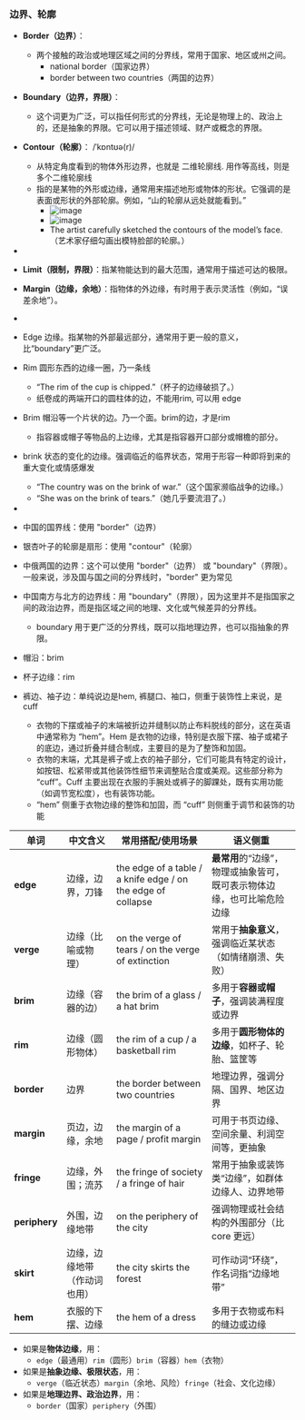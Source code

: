 ### 边界、轮廓 
- **Border（边界）**：
   - 两个接触的政治或地理区域之间的分界线，常用于国家、地区或州之间。
     - national border（国家边界）
     - border between two countries（两国的边界）
-  **Boundary（边界，界限）**：
   - 这个词更为广泛，可以指任何形式的分界线，无论是物理上的、政治上的，还是抽象的界限。它可以用于描述领域、财产或概念的界限。
- **Contour（轮廓）**： /ˈkɒntʊə(r)/
  - 从特定角度看到的物体外形边界，也就是 二维轮廓线. 用作等高线，则是多个二维轮廓线
  - 指的是某物的外形或边缘，通常用来描述地形或物体的形状。它强调的是表面或形状的外部轮廓。例如，“山的轮廓从远处就能看到。”
    - ![image](https://github.com/user-attachments/assets/bb3acd0d-cc26-4b78-8ca6-904effd62de7)
    - ![image](https://github.com/user-attachments/assets/65fa70b6-648b-4a33-928e-0924052d6d2d)
    - The artist carefully sketched the contours of the model’s face.（艺术家仔细勾画出模特脸部的轮廓。）

-
- **Limit（限制，界限）**：指某物能达到的最大范围，通常用于描述可达的极限。 
- **Margin（边缘，余地）**：指物体的外边缘，有时用于表示灵活性（例如，“误差余地”）。 
-
- Edge 边缘。指某物的外部最远部分，通常用于更一般的意义，比“boundary”更广泛。
- Rim 圆形东西的边缘一圈，乃一条线
  - “The rim of the cup is chipped.”（杯子的边缘破损了。）
  - 纸卷成的两端开口的圆柱体的边，不能用rim, 可以用 edge
- Brim 帽沿等一个片状的边。乃一个面。brim的边，才是rim
  - 指容器或帽子等物品的上边缘，尤其是指容器开口部分或帽檐的部分。
- brink 状态的变化的边缘。强调临近的临界状态，常用于形容一种即将到来的重大变化或情感爆发
  - “The country was on the brink of war.”（这个国家濒临战争的边缘。）
  - “She was on the brink of tears.”（她几乎要流泪了。）
-
- 中国的国界线：使用 "border"（边界） 
- 银杏叶子的轮廓是扇形：使用 "contour"（轮廓） 
- 中俄两国的边界：这个可以使用 "border"（边界） 或 "boundary"（界限）。一般来说，涉及国与国之间的分界线时，"border" 更为常见 
- 中国南方与北方的边界线：用 "boundary"（界限），因为这里并不是指国家之间的政治边界，而是指区域之间的地理、文化或气候差异的分界线。
  - boundary 用于更广泛的分界线，既可以指地理边界，也可以指抽象的界限。
- 帽沿：brim
- 杯子边缘：rim
- 裤边、袖子边：单纯说边是hem, 裤腿口、袖口，侧重于装饰性上来说，是 cuff
  - 衣物的下摆或袖子的末端被折边并缝制以防止布料脱线的部分，这在英语中通常称为 “hem”。Hem 是衣物的边缘，特别是衣服下摆、袖子或裙子的底边，通过折叠并缝合制成，主要目的是为了整饰和加固。
  - 衣物的末端，尤其是裤子或上衣的袖子部分，它们可能具有特定的设计，如按钮、松紧带或其他装饰性细节来调整贴合度或美观。这些部分称为 “cuff”。Cuff 主要出现在衣服的手腕处或裤子的脚踝处，既有实用功能（如调节宽松度），也有装饰功能。
  - “hem” 侧重于衣物边缘的整饰和加固，而 “cuff” 则侧重于调节和装饰的功能 

| 单词 | 中文含义 | 常用搭配/使用场景 | 语义侧重 |
|------|----------|--------------------|----------|
| **edge** | 边缘，边界，刀锋 | the edge of a table / a knife edge / on the edge of collapse | **最常用**的“边缘”，物理或抽象皆可，既可表示物体边缘，也可比喻危险边缘 |
| **verge** | 边缘（比喻或物理） | on the verge of tears / on the verge of extinction | 常用于**抽象意义**，强调临近某状态（如情绪崩溃、失败） |
| **brim** | 边缘（容器的边） | the brim of a glass / a hat brim | 多用于**容器或帽子**，强调装满程度或边界 |
| **rim** | 边缘（圆形物体） | the rim of a cup / a basketball rim | 多用于**圆形物体的边缘**，如杯子、轮胎、篮筐等 |
| **border** | 边界 | the border between two countries | 地理边界，强调分隔、国界、地区边界 |
| **margin** | 页边，边缘，余地 | the margin of a page / profit margin | 可用于书页边缘、空间余量、利润空间等，更抽象 |
| **fringe** | 边缘，外围；流苏 | the fringe of society / a fringe of hair | 常用于抽象或装饰类“边缘”，如群体边缘人、边界地带 |
| **periphery** | 外围，边缘地带 | on the periphery of the city | 强调物理或社会结构的外围部分（比 core 更远） |
| **skirt** | 边缘，边缘地带（作动词也用） | the city skirts the forest | 可作动词“环绕”，作名词指“边缘地带” |
| **hem** | 衣服的下摆、边缘 | the hem of a dress | 多用于衣物或布料的缝边或边缘 |

- 如果是**物体边缘**，用：
  - `edge`（最通用）`rim`（圆形）`brim`（容器）`hem`（衣物）
- 如果是**抽象边缘、极限状态**，用：
  - `verge`（临近状态）`margin`（余地、风险）`fringe`（社会、文化边缘）
- 如果是**地理边界、政治边界**，用：
  - `border`（国家）`periphery`（外围）
